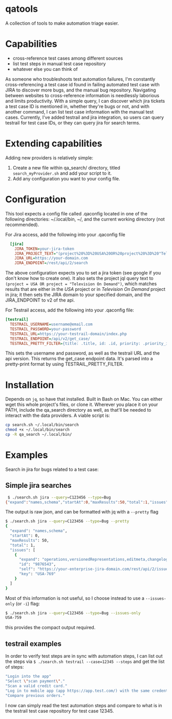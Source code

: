 # qatools
A collection of tools to make automation triage easier.

# Capabilities
* cross-reference test cases among different sources
* list test steps in manual test case repository
* whatever else you can think of

As someone who troubleshoots test automation failures, I'm constantly cross-referencing a test case id found in failing automated test case with JIRA to discover more bugs, and the manual bug repository. Navigating between websites to cross-reference information is needlessly laborious and limits productivity. With a simple query, I can discover which jira tickets a test case ID is mentioned in, whether they're bugs or not, and with another command, I can list test case information with the manual test cases. Currently, I've added testrail and jira integration, so users can query testrail for test case IDs, or they can query jira for search terms.

# Extending capabilities
Adding new providers is relatively simple:
1. Create a new file within qa_search/ directory, titled `search_myProvider.sh` and add your script to it.
2. Add any configuration you want to your config file.


# Configuration
This tool expects a config file called .qaconfig located in one of the following directories: ~/.local/bin, ~/, and the current working directory (not recommended).

For Jira access, add the following into your .qaconfig file
```ini
  [jira]
    JIRA_TOKEN=your-jira-token
    JIRA_PROJECT_TEXT="(project%20%3D%20USA%20OR%20project%20%3D%20"Television%20On%Demand")%20"
    JIRA_URL=https://your-domain.com
    JIRA_ENDPOINT=/rest/api/2/search
```
The above configuration expects you to set a jira token (see google if you don't know how to create one).  It also sets the project jql query text to `(project = USA OR project = "Television On Demand")`, which matches results that are either in the _USA_ project or in _Television On Demand_ project in jira; it then sets the JIRA domain to your specified domain, and the JIRA_ENDPOINT to v2 of the api.

For Testrail access, add the following into your .qaconfig file:
```ini
[testrail]
  TESTRAIL_USERNAME=username@email.com
  TESTRAIL_PASSWORD=your-password
  TESTRAIL_URL=https://your-testrail-domain/index.php
  TESTRAIL_ENDPOINT=/api/v2/get_case/
  TESTRAIL_PRETTY_FILTER={title: .title, id: .id, priority: .priority_id, test_data: .custom_test_data, comments: .custom_comments, steps: [ .. | objects | {step: .content | select(.), expect: .expected}]}
```

This sets the username and password, as well as the testrail URL and the api version.  This returns the get_case endpoint data.  It's parsed into a pretty-print format by using TESTRAIL_PRETTY_FILTER.

# Installation
Depends on `jq`, so have that installed. Built in Bash on Mac.  You can either wget this whole project's files, or clone it.  Wherever you place it on your PATH, include the qa_search directory as well, as that'll be needed to interact with the data providers. A viable script is:
```bash
cp search.sh ~/.local/bin/search
chmod +x ~/.local/bin/search
cp -R qa_search ~/.local/bin/
```

# Examples
Search in jira for bugs related to a test case:
## Simple jira searches
```bash
 $ ./search.sh jira --query=C123456 --type=Bug
{"expand":"names,schema","startAt":0,"maxResults":50,"total":1,"issues":[{"expand":"operations,versionedRepresentations,editmeta,changelog,renderedFields","id":"9876543","self":"https://your-enterprise-jira-domain.com/rest/api/2/issue/9876543","key":"USA-769"}]}
```
The output is raw json, and can be formatted with jq with a `--pretty` flag

```bash
$ ./search.sh jira --query=C123456 --type=Bug --pretty
{
  "expand": "names,schema",
  "startAt": 0,
  "maxResults": 50,
  "total": 1,
  "issues": [
    {
      "expand": "operations,versionedRepresentations,editmeta,changelog,renderedFields",
      "id": "9876543",
      "self": "https://your-enterprise-jira-domain.com/rest/api/2/issue/9876543",
      "key": "USA-769"
    }
  ]
}
```
Most of this information is not useful, so I choose instead to use a `--issues-only` (or `-i`) flag:
```bash
$ ./search.sh jira --query=C123456 --type=Bug --issues-only
USA-759
```
this provides the compact output required.

## testrail examples
In order to verify test steps are in sync with automation steps, I can list out the steps via `$ ./search.sh testrail --case=12345 --steps` and get the list of steps:
```bash
"Login into the app"
"Select \"scan payment\"."
"Scan a valid credit card."
"Log in to mobile app (app https://app.test.com/) with the same credentials as the credit card."
"Compare previous orders."
```
I now can simply read the test automation steps and compare to what is in the testrail test case repository for test case 12345.
